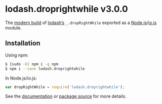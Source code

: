 # lodash.droprightwhile v3.0.0

The [modern build](https://github.com/lodash/lodash/wiki/Build-Differences) of [lodash’s](https://lodash.com/) `_.dropRightWhile` exported as a [Node.js](http://nodejs.org/)/[io.js](https://iojs.org/) module.

## Installation

Using npm:

```bash
$ {sudo -H} npm i -g npm
$ npm i --save lodash.droprightwhile
```

In Node.js/io.js:

```js
var dropRightWhile = require('lodash.droprightwhile');
```

See the [documentation](https://lodash.com/docs#dropRightWhile) or [package source](https://github.com/lodash/lodash/blob/3.0.0-npm-packages/lodash.droprightwhile) for more details.

